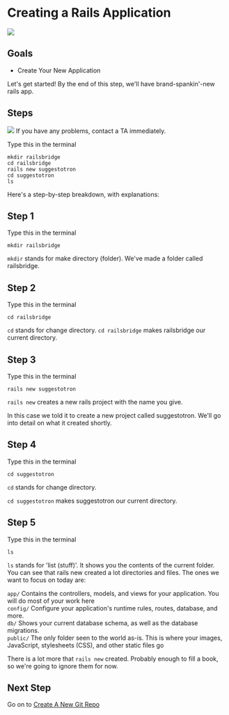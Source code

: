 # Creating a Rails Application  

<img src="/images/curriculum/Start_page.png" class="thumbnail"></img>

## Goals

* Create Your New Application

Let's get started! By the end of this step, we'll have brand-spankin'-new rails app.


## Steps

<img src="/images/info.png"></img> If you have any problems, contact a TA immediately.

Type this in the terminal

```text
mkdir railsbridge
cd railsbridge
rails new suggestotron
cd suggestotron
ls
```

Here's a step-by-step breakdown, with explanations:


## Step 1

Type this in the terminal

```text
mkdir railsbridge
```

`mkdir` stands for make directory (folder).
We've made a folder called railsbridge.


## Step 2

Type this in the terminal

```text
cd railsbridge
```

`cd` stands for change directory.
`cd railsbridge` makes railsbridge our current directory.


## Step 3

Type this in the terminal

```text
rails new suggestotron
```

`rails new` creates a new rails project with the name you give.

In this case we told it to create a new project called 
suggestotron. We'll go into detail on what it created shortly.


## Step 4

Type this in the terminal

```text
cd suggestotron
```

`cd` stands for change directory.

`cd suggestotron` makes suggestotron our current directory.


## Step 5

Type this in the terminal

```text
ls
```

`ls` stands for 'list (stuff)'.
It shows you the contents of the current folder.
You can see that rails new created a lot directories and files. The ones we want to focus on today are:

`app/` Contains the controllers, models, and views for your application.  You will do most of your work here  
`config/` Configure your application's runtime rules, routes, database, and more.  
`db/` Shows your current database schema, as well as the database migrations.  
`public/` The only folder seen to the world as-is. This is where your images, JavaScript, stylesheets (CSS), and other 
static files go

There is a lot more that `rails new` created. Probably enough to fill a book, so we're going to ignore them for now.


## Next Step

Go on to [Create A New Git Repo](create_a_new_git_repo)
